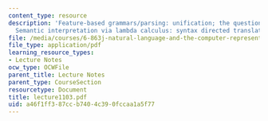 ```yaml
---
content_type: resource
description: 'Feature-based grammars/parsing: unification; the question of representation,
  Semantic interpretation via lambda calculus: syntax directed translation.'
file: /media/courses/6-863j-natural-language-and-the-computer-representation-of-knowledge-spring-2003/a46f1ff387ccb7404c390fccaa1a5f77_lecture1103.pdf
file_type: application/pdf
learning_resource_types:
- Lecture Notes
ocw_type: OCWFile
parent_title: Lecture Notes
parent_type: CourseSection
resourcetype: Document
title: lecture1103.pdf
uid: a46f1ff3-87cc-b740-4c39-0fccaa1a5f77
---
```

